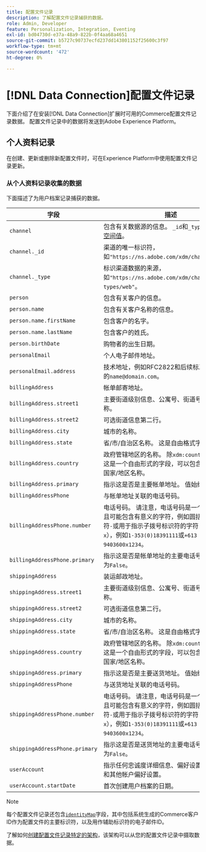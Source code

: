```yaml
---
title: 配置文件记录
description: 了解配置文件记录捕获的数据。
role: Admin, Developer
feature: Personalization, Integration, Eventing
exl-id: bd04730d-e37a-48a9-822b-0f4aa68a4651
source-git-commit: b5727c90737ecfd237dd143801152f25600c3f97
workflow-type: tm+mt
source-wordcount: '472'
ht-degree: 0%

---
```


# [!DNL Data Connection]配置文件记录

下面介绍了在安装[!DNL Data Connection]扩展时可用的Commerce配置文件记录数据。 配置文件记录中的数据将发送到Adobe Experience Platform。

## 个人资料记录

在创建、更新或删除新配置文件时，可在Experience Platform中使用配置文件记录更新。

### 从个人资料记录收集的数据

下面描述了为用户档案记录捕获的数据。

| 字段 | 描述 |
|---|---|
| `channel` | 包含有关数据源的信息。 `_id`和`_type`都包含[命名空间值](https://experienceleague.adobe.com/en/docs/experience-platform/xdm/schema/namespaces)。 |
| `channel._id` | 渠道的唯一标识符，如`"https://ns.adobe.com/xdm/channels/web"`。 |
| `channel._type` | 标识渠道数据的来源，如`"https://ns.adobe.com/xdm/channel-types/web"`。 |
| `person` | 包含有关客户的信息。 |
| `person.name` | 包含有关客户名称的信息。 |
| `person.name.firstName` | 包含客户的名字。 |
| `person.name.lastName` | 包含客户的姓氏。 |
| `person.birthDate` | 购物者的出生日期。 |
| `personalEmail` | 个人电子邮件地址。 |
| `personalEmail.address` | 技术地址，例如RFC2822和后续标准中通常定义的`name@domain.com`。 |
| `billingAddress` | 帐单邮寄地址。 |
| `billingAddress.street1` | 主要街道级别信息、公寓号、街道号和街道名称。 |
| `billingAddress.street2` | 可选街道信息第二行。 |
| `billingAddress.city` | 城市的名称。 |
| `billingAddress.state` | 省/市/自治区名称。 这是自由格式字段。 |
| `billingAddress.country` | 政府管辖地区的名称。 除`xdm:countryCode`之外，这是一个自由形式的字段，可以包含任何语言的国家/地区名称。 |
| `billingAddress.primary` | 指示这是否是主要帐单地址。 值始终为`False`。 |
| `billingAddressPhone` | 与帐单地址关联的电话号码。 |
| `billingAddressPhone.number` | 电话号码。 请注意，电话号码是一个字符串，并且可能包含有意义的字符，例如圆括号`()`、连字符`-`或用于指示子拨号标识符的字符（例如分机号`x`），例如`1-353(0)18391111`或`+613 9403600x1234`。 |
| `billingAddressPhone.primary` | 指示这是否是帐单地址的主要电话号码。 值始终为`False`。 |
| `shippingAddress` | 装运邮政地址。 |
| `shippingAddress.street1` | 主要街道级别信息、公寓号、街道号和街道名称。 |
| `shippingAddress.street2` | 可选街道信息第二行。 |
| `shippingAddress.city` | 城市的名称。 |
| `shippingAddress.state` | 省/市/自治区名称。 这是自由格式字段。 |
| `shippingAddress.country` | 政府管辖地区的名称。 除`xdm:countryCode`之外，这是一个自由形式的字段，可以包含任何语言的国家/地区名称。 |
| `shippingAddress.primary` | 指示这是否是主要送货地址。 值始终为`False`。 |
| `shippingAddressPhone` | 与送货地址关联的电话号码。 |
| `shippingAddressPhone.number` | 电话号码。 请注意，电话号码是一个字符串，并且可能包含有意义的字符，例如圆括号`()`、连字符`-`或用于指示子拨号标识符的字符（例如分机号`x`），例如`1-353(0)18391111`或`+613 9403600x1234`。 |
| `shippingAddressPhone.primary` | 指示这是否是送货地址的主要电话号码。 值始终为`False`。 |
| `userAccount` | 指示任何忠诚度详细信息、偏好设置、登录流程和其他帐户偏好设置。 |
| `userAccount.startDate` | 首次创建用户档案的日期。 |

>[!NOTE]
>
>每个配置文件记录还包含[`identityMap`](https://experienceleague.adobe.com/en/docs/experience-platform/xdm/field-groups/profile/identitymap)字段，其中包括系统生成的Commerce客户ID作为配置文件的主要标识符，以及用作辅助标识符的电子邮件ID。

了解如何[创建配置文件记录特定的架构](profile-data.md)，该架构可以从您的配置文件记录中摄取数据。
